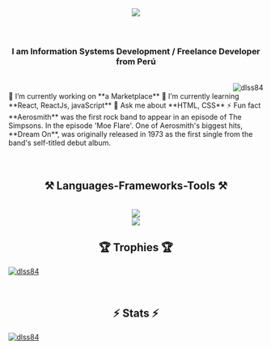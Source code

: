 <br/>
<h1 align="center">
    <img src="https://readme-typing-svg.herokuapp.com/?font=Righteous&size=35&center=true&vCenter=true&width=500&height=70&duration=4000&lines=Hi+There!+😎;+I'm+Daniel+Sebastiani+Sobenes;" />
</h1>
<br/>
<div align="center" >
<h3 align="center">I am Information Systems Development / Freelance Developer from Perú</h3>
</div>
<br/>
<div align="right"> <img src="https://komarev.com/ghpvc/?username=dlss84&label=Profile%20views&color=0e75b6&style=flat" alt="dlss84" /> </div>

<div align="left">
  🔭 I’m currently working on **a Marketplace**     
  🌱 I’m currently learning  **React, ReactJs, javaScript**   
  💬 Ask me about **HTML, CSS**   
  ⚡ Fun fact  **Aerosmith** was the first rock band to appear in an episode of The Simpsons.
  In the episode 'Moe Flare'. One of Aerosmith's biggest hits, **Dream On**, was
  originally released in 1973 as the first single from the band's self-titled
  debut album.
</div>
<br/>   <!--   <a href="https://dlss84.github.io" target="_blank">   <img src="https://img.shields.io/badge/Portfolio-FF5722?style=for-the-badge&logo=todoist&logoColor=white" target="_blank" />  </a>      -->
</div>
<br/>
<h2 align="center">⚒️ Languages-Frameworks-Tools ⚒️</h2>
<br/>
<div align="center">
    <img src="https://skillicons.dev/icons?i=react,bootstrap,html,css,vscode,github,figma,tailwind" /><br/>
    <img src="https://skillicons.dev/icons?i=nodejs,python,javascript,firebase,mongodb,java,mysql" /><br>
</div>


<!-- TROFEOS -->
<h2 align="center">🏆 Trophies 🏆</h2>

<p align="left "> <a href="https://github.com/ryo-ma/github-profile-tropic"><img src="https://github-profile-tropico.vercel.app/?username=dlss84" alt="dlss84" /></a> </p>



<br/>

<h2 align="center">⚡ Stats ⚡</h2>    
<p align="left "> <a href="https://github.com/ryo-ma/github-profile-tropic"><img src="https://github-profile-tropico.vercel.app/?username=dlss84" alt="dlss84" /></a> </p>
<br/>



<br/>

<br/>

    
<br/>

<br/>

<br/>

<br/>
 
</div>


<br/>

<br/>

